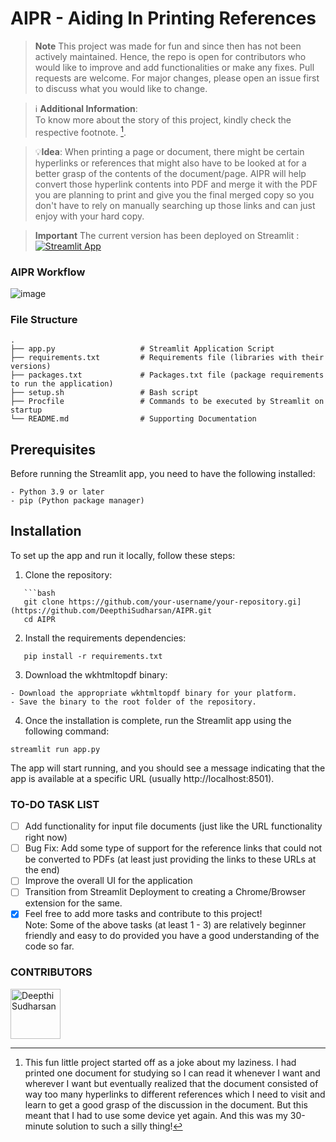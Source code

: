 # AIPR - Aiding In Printing References

> **Note**
This project was made for fun and since then has not been actively maintained. Hence, the repo is open for contributors who would like to improve and add functionalities or make any fixes. Pull requests are welcome. For major changes, please open an issue first to discuss what you would like to change.

> :information_source: **Additional Information**: <br>
To know more about the story of this project, kindly check the respective footnote. [^1].

> 💡**Idea**:
When printing a page or document, there might be certain hyperlinks or references that might also have to be looked at for a better grasp of the contents of the document/page. AIPR will help convert those hyperlink contents into PDF and merge it with the PDF you are planning to print and give you the final merged copy so you don't have to rely on manually searching up those links and can just enjoy with your hard copy. 

> **Important**
The current version has been deployed on Streamlit :
[![Streamlit App](https://static.streamlit.io/badges/streamlit_badge_black_white.svg)](https://printaid.streamlit.app/)

### AIPR Workflow

![image](https://github.com/DeepthiSudharsan/AIPR/assets/59824729/48a87849-1ea0-489c-9f34-f14be0bae9b7)

### File Structure
    .
    ├── app.py                   # Streamlit Application Script
    ├── requirements.txt         # Requirements file (libraries with their versions)
    ├── packages.txt             # Packages.txt file (package requirements to run the application)
    ├── setup.sh                 # Bash script
    ├── Procfile                 # Commands to be executed by Streamlit on startup
    └── README.md                # Supporting Documentation

## Prerequisites

Before running the Streamlit app, you need to have the following installed:
```
- Python 3.9 or later
- pip (Python package manager)
```

## Installation

To set up the app and run it locally, follow these steps:

1. Clone the repository:
```
   ```bash
   git clone https://github.com/your-username/your-repository.gi](https://github.com/DeepthiSudharsan/AIPR.git
   cd AIPR
```
2. Install the requirements dependencies:
```
   pip install -r requirements.txt
```
3. Download the wkhtmltopdf binary:
```
- Download the appropriate wkhtmltopdf binary for your platform.
- Save the binary to the root folder of the repository.
```
4. Once the installation is complete, run the Streamlit app using the following command:
```
streamlit run app.py
```
The app will start running, and you should see a message indicating that the app is available at a specific URL (usually http://localhost:8501).

### TO-DO TASK LIST 
- [ ] Add functionality for input file documents (just like the URL functionality right now)
- [ ] Bug Fix: Add some type of support for the reference links that could not be converted to PDFs (at least just providing the links to these URLs at the end)
- [ ] Improve the overall UI for the application
- [ ]  Transition from Streamlit Deployment to creating a Chrome/Browser extension for the same.
- [x] Feel free to add more tasks and contribute to this project!  
Note: Some of the above tasks (at least 1 - 3) are relatively beginner friendly and easy to do provided you have a good understanding of the code so far.

### CONTRIBUTORS

[//]: contributor-faces
<a href="https://github.com/DeepthiSudharsan"><img src="https://avatars.githubusercontent.com/u/59824729?v=4" title="DeepthiSudharsan" width="80" height="80"></a>

[^1]: This fun little project started off as a joke about my laziness. I had printed one document for studying so I can read it whenever I want and wherever I want but eventually realized that the document consisted of way too many hyperlinks to different references which I need to visit and learn to get a good grasp of the discussion in the document. But this meant that I had to use some device yet again. And this was my 30-minute solution to such a silly thing!
